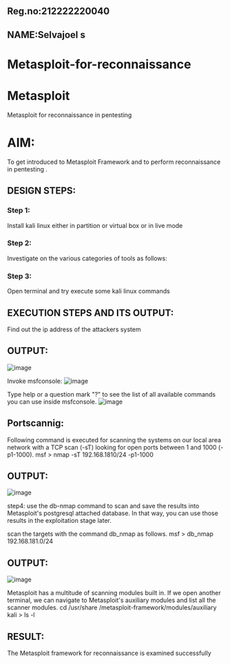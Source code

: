 ## Reg.no:212222220040
## NAME:Selvajoel s
# Metasploit-for-reconnaissance
# Metasploit
Metasploit for reconnaissance in pentesting

# AIM:

To get introduced to Metasploit Framework and to  perform reconnaissance  in pentesting .

## DESIGN STEPS:

### Step 1:

Install kali linux either in partition or virtual box or in live mode

### Step 2:

Investigate on the various categories of tools as follows:

### Step 3:

Open terminal and try execute some kali linux commands

## EXECUTION STEPS AND ITS OUTPUT:

Find out the ip address of the attackers system

## OUTPUT:

![image](https://github.com/user-attachments/assets/46b77fae-d904-4c81-9f48-fa9852b49931)

Invoke msfconsole: 
![image](https://github.com/user-attachments/assets/ca0f43b5-a59e-4440-a598-6f0e4af1fa23)

Type help or a question mark "?" to see the list of all available commands you can use inside msfconsole.
![image](https://github.com/user-attachments/assets/e199dcfc-e9e0-41e7-8528-51d030e6a61c)


## Portscannig:

Following command is executed for scanning the systems on our local area network with a TCP scan (-sT) looking for open ports between 1 and 1000 (-p1-1000). msf > nmap -sT 192.168.1810/24 -p1-1000

## OUTPUT:
![image](https://github.com/user-attachments/assets/c78c4d2d-6166-41c9-ad16-1e080b3c663d)

step4: use the db-nmap command to scan and save the results into Metasploit's postgresql attached database. In that way, you can use those results in the exploitation stage later.

scan the targets with the command db_nmap as follows. msf > db_nmap 192.168.181.0/24

## OUTPUT:

![image](https://github.com/user-attachments/assets/7996fd0b-5819-496d-8d8f-d545354dcbbe)

Metasploit has a multitude of scanning modules built in. If we open another terminal, we can navigate to Metasploit's auxiliary modules and list all the scanner modules. cd /usr/share /metasploit-framework/modules/auxiliary kali > ls -l


## RESULT:
The Metasploit framework for reconnaissance is  examined successfully
